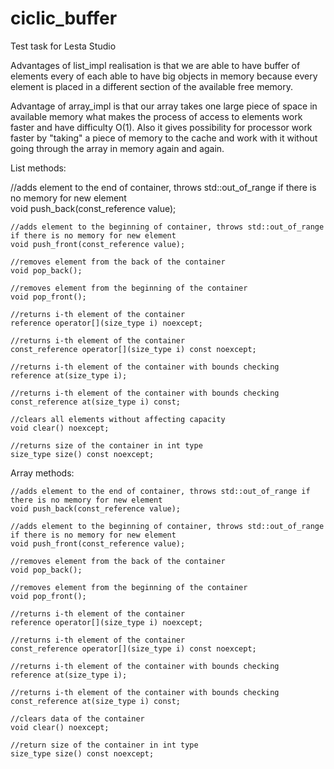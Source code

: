 # ciclic_buffer
Test task for Lesta Studio

Advantages of list_impl realisation is that we are able to have buffer of elements every of each able to have big objects in memory 
because every element is placed in a different section of the available free memory.


Advantage of array_impl is that our array takes one large piece of space in available memory what makes the process of access to elements work faster 
and have difficulty O(1). Also it gives possibility for processor work faster by "taking" a piece of memory to the cache and work with it without 
going through the array in memory again and again.



  List methods:

  //adds element to the end of container, throws std::out_of_range if there is no memory for new element    
  void push_back(const_reference value);
  
	//adds element to the beginning of container, throws std::out_of_range if there is no memory for new element
	void push_front(const_reference value);
  
	//removes element from the back of the container 
	void pop_back();
  
	//removes element from the beginning of the container 
	void pop_front();
  
	//returns i-th element of the container
	reference operator[](size_type i) noexcept;
  
	//returns i-th element of the container
	const_reference operator[](size_type i) const noexcept;
  
	//returns i-th element of the container with bounds checking
	reference at(size_type i);
  
	//returns i-th element of the container with bounds checking
	const_reference at(size_type i) const;
  
	//clears all elements without affecting capacity
	void clear() noexcept;
  
	//returns size of the container in int type
	size_type size() const noexcept;
  
  

  Array methods:
  
	//adds element to the end of container, throws std::out_of_range if there is no memory for new element
	void push_back(const_reference value);
  
	//adds element to the beginning of container, throws std::out_of_range if there is no memory for new element
	void push_front(const_reference value);
  
	//removes element from the back of the container 
	void pop_back();
  
	//removes element from the beginning of the container 
	void pop_front();
  
	//returns i-th element of the container
	reference operator[](size_type i) noexcept;
  
	//returns i-th element of the container
	const_reference operator[](size_type i) const noexcept;
  
	//returns i-th element of the container with bounds checking
	reference at(size_type i);
  
	//returns i-th element of the container with bounds checking
	const_reference at(size_type i) const;
  
	//clears data of the container 
	void clear() noexcept;
  
	//return size of the container in int type
	size_type size() const noexcept;



